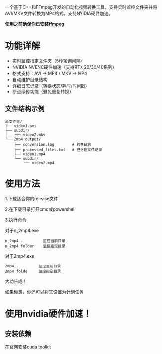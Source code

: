 
一个基于C++和FFmpeg开发的自动化视频转换工具，支持实时监控文件夹并将AVI/MKV文件转换为MP4格式，支持NVIDIA硬件加速。


**使用之前确保你已安装[ffmpeg](https://github.com/BtbN/FFmpeg-Builds/releases)**

# 功能详解

-  实时监控指定文件夹（5秒轮询间隔）
-  NVIDIA NVENC硬件加速（支持RTX 20/30/40系列）
-  格式支持：AVI → MP4 / MKV → MP4
-  自动维护目录结构
-  详细日志记录（转换状态/耗时/时间戳）
-  断点续传功能（避免重复转换）

## 文件结构示例
```
源文件夹/
├── video1.avi
├── subdir/
│   └── video2.mkv
└── 2mp4 output/
    ├── conversion.log        # 转换日志
    ├── processed_files.txt   # 已处理文件记录
    ├── video1.mp4
    └── subdir/
        └── video2.mp4
```

# 使用方法

1.下载适合你的release文件

2.在下载目录打开cmd或powershell

3.执行命令

对于n_2mp4.exe
```
n_2mp4 .         监控当前目录
n_2mp4 folder    监控指定目录
```

对于2mp4.exe
```
2mp4 .         监控当前目录
2mp4 folde     监控指定目录
```

大功告成！

如果你想，你还可以将其设置为计划任务

# 使用nvidia硬件加速！

## 安装依赖
[在官网安装cuda toolkit](https://developer.nvidia.com/cuda-downloads)
